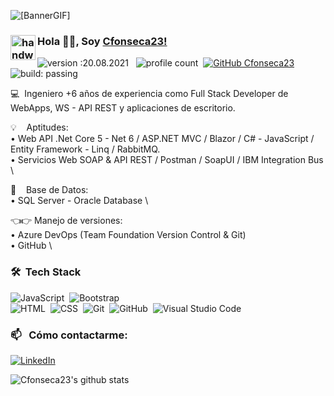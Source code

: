 ![[BannerGIF]](https://user-images.githubusercontent.com/63558292/170726461-304fe0a3-4a49-4dff-9de2-bc448c5c71a2.gif)


### <img alt="handwavegif" src="https://user-images.githubusercontent.com/39513876/112366216-8cfe7400-8cfe-11eb-8116-7d3dbae20e97.gif" width='40' align="left"/> Hola 👋🏽, Soy [Cfonseca23!](https://cfonseca23.github.io/Cristhian/) 

![version :20.08.2021](https://img.shields.io/badge/version-27.05.2022-informational) &nbsp;
![profile count](https://komarev.com/ghpvc/?username=Cfonseca23&color=red)&nbsp;
[![GitHub Cfonseca23](https://img.shields.io/github/followers/Cfonseca23?label=follow&style=social)](https://github.com/Cfonseca23)&nbsp;
![build: passing](https://img.shields.io/badge/build-passing-success)

💻&nbsp; Ingeniero +6 años de experiencia como Full Stack Developer de WebApps, WS - API REST y aplicaciones de escritorio.


💡 &nbsp; &nbsp;Aptitudes: \
• Web API .Net Core 5 - Net 6 / ASP.NET MVC / Blazor / C# - JavaScript / Entity Framework - Linq / RabbitMQ. \
• Servicios Web SOAP & API REST / Postman / SoapUI / IBM Integration Bus \

🔏 &nbsp; &nbsp;Base de Datos: \
• SQL Server - Oracle Database  \

👈👉 Manejo de versiones: \
• Azure DevOps (Team Foundation Version Control & Git) \
• GitHub \


### 🛠 &nbsp;Tech Stack

![JavaScript](https://img.shields.io/badge/-JavaScript-05122A?style=flat&logo=javascript)&nbsp;
![Bootstrap](https://img.shields.io/badge/-Bootstrap-05122A?style=flat&logo=bootstrap&logoColor=563D7C)\
![HTML](https://img.shields.io/badge/-HTML-05122A?style=flat&logo=HTML5)&nbsp;
![CSS](https://img.shields.io/badge/-CSS-05122A?style=flat&logo=CSS3&logoColor=1572B6)&nbsp;
![Git](https://img.shields.io/badge/-Git-05122A?style=flat&logo=git)&nbsp;
![GitHub](https://img.shields.io/badge/-GitHub-05122A?style=flat&logo=github)&nbsp;
![Visual Studio Code](https://img.shields.io/badge/-Visual%20Studio%20Code-05122A?style=flat&logo=visual-studio-code&logoColor=007ACC)&nbsp;

### 📫 &nbsp; Cómo contactarme:


<a href="https://www.linkedin.com/in/cristhianjfonseca/"><img alt="LinkedIn" src="https://img.shields.io/badge/linkedin%20-%230077B5.svg?&style=flat&logo=linkedin&logoColor=white"/></a> &nbsp;


![Cfonseca23's github stats](https://github-readme-stats.vercel.app/api?username=cfonseca23&show_icons=true&hide_border=true)

